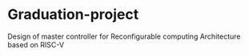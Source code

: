 # Graduation-project
Design of master controller for Reconfigurable computing Architecture based on RISC-V